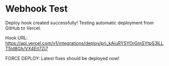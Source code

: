 # Webhook Test

Deploy hook created successfully!
Testing automatic deployment from GitHub to Vercel.

Hook URL: https://api.vercel.com/v1/integrations/deploy/prj_kAiuRYSYOrGmSYtpS3ILLT5ld8Gh/VX4Eit7Zi7

FORCE DEPLOY: Latest fixes should be deployed now!
